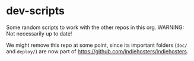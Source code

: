 dev-scripts
===========

Some random scripts to work with the other repos in this org. WARNING: Not necessarily up to date!

We might remove this repo at some point, since its important folders (`doc/` and `deploy/`) are now
part of https://github.com/indiehosters/indiehosters.
